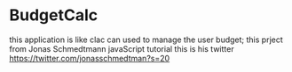 # BudgetCalc

this application is like clac can used to manage the user budget;
this prject from Jonas Schmedtmann javaScript tutorial this is his twitter https://twitter.com/jonasschmedtman?s=20

